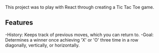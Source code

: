 This project was to play with React through creating a Tic Tac Toe game.

## Features
-History: Keeps track of previous moves, which you can return to.
-Goal: Determines a winner once achieving 'X' or 'O' three time in a row diagonally, vertically, or horizontally.
